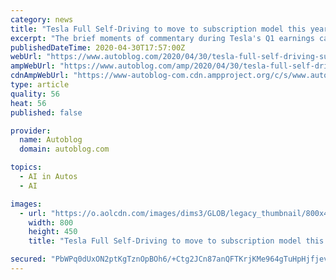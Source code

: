 ```yaml
---
category: news
title: "Tesla Full Self-Driving to move to subscription model this year, Semi delayed"
excerpt: "The brief moments of commentary during Tesla's Q1 earnings call have buried a few noteworthy developments for Tesla followers. First, company CEO Elon Musk"
publishedDateTime: 2020-04-30T17:57:00Z
webUrl: "https://www.autoblog.com/2020/04/30/tesla-full-self-driving-subscription-semi-update/"
ampWebUrl: "https://www.autoblog.com/amp/2020/04/30/tesla-full-self-driving-subscription-semi-update/"
cdnAmpWebUrl: "https://www-autoblog-com.cdn.ampproject.org/c/s/www.autoblog.com/amp/2020/04/30/tesla-full-self-driving-subscription-semi-update/"
type: article
quality: 56
heat: 56
published: false

provider:
  name: Autoblog
  domain: autoblog.com

topics:
  - AI in Autos
  - AI

images:
  - url: "https://o.aolcdn.com/images/dims3/GLOB/legacy_thumbnail/800x450/format/jpg/quality/85/https://s.aolcdn.com/os/ab/_cms/2020/04/30131045/tesla_semi.jpg"
    width: 800
    height: 450
    title: "Tesla Full Self-Driving to move to subscription model this year, Semi delayed"

secured: "PbWPq0dUxON2ptKgTznOpBOh6/+Ctg2JCn87anQFTKrjKMe964gTuHpHjfjev+Gh/w5NVpO13LVJSc8s/IRZQGVqMqO92sbHSIn8XaJCRsRRINZl1yac5bs6yUSfZEo4yE/m8mKAp0vA/DTmDassWWayWO4EzINSVo4H9U/+Ioe7EcqwndYwloUrgCvxuS9wV5E9N6R34G445sXsWhdy8M4UxcyKl2/tUAnU7t2lj21gGKu04LpcjWZ6ySiRs4+116XSWG2jkcQQG2r4S5E76wGSk94GreKX896j0cKIwhLzFuUZBq71gPux84GUkFhdTlQ04oeEyzCHfbGmrgnlDQDbxW9q5GNuZTaQYvZmcSNgoZn9Ewb+oy1lSqEt3aANBe3svVZBK9lqCz44yiWNTPPi++obD/dTWN9V/QlL6VsqBZ6T9HWDIFCkzPxdFwhYBocDsGefcVoWObaTaWxDCxLSuck9FC0CqXaeY4XPBpY=;v3vWcFVjynTxjp4RbqCQLA=="
---
```


